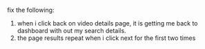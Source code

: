fix the following: 

1. when i click back on video details page, it is getting me back to dashboard with out my search details.
2. the page results repeat when i click next for the first two times 
